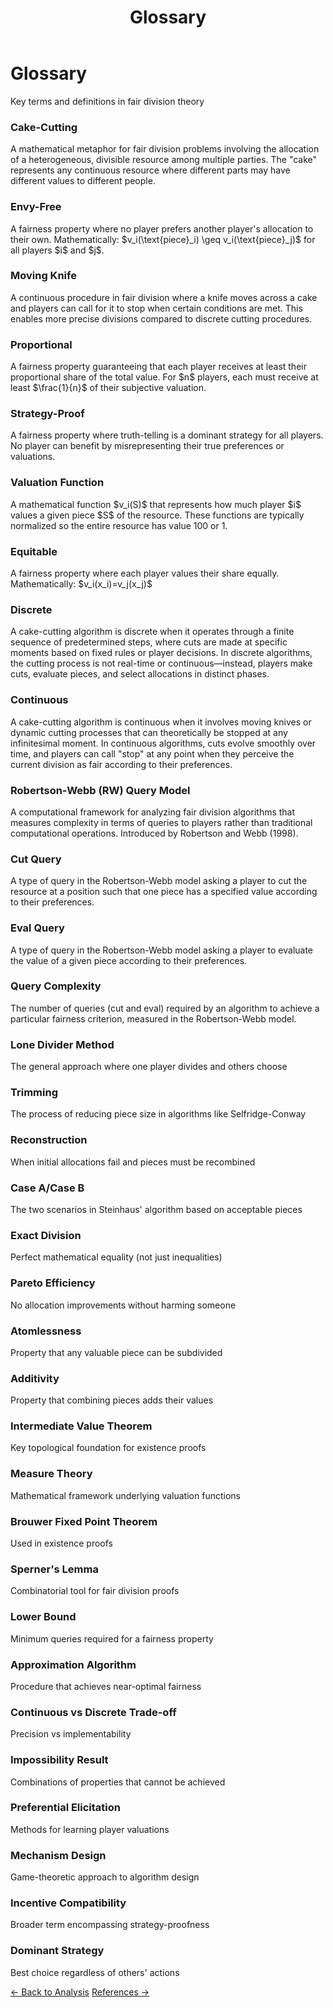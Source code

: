 ﻿---
layout: default
title: Glossary
permalink: /glossary/
---

<div class="page-header">
  <h1 class="page-title">Glossary</h1>
  <p class="page-description">Key terms and definitions in fair division theory</p>
</div>

<div class="terms-grid" id="glossary-grid">

  <div class="term-card">
    <h3 class="term-name">Cake-Cutting</h3>
    <p class="term-definition">
      A mathematical metaphor for fair division problems involving the allocation of a heterogeneous, divisible resource among multiple parties. The "cake" represents any continuous resource where different parts may have different values to different people.
    </p>
  </div>

  <div class="term-card">
    <h3 class="term-name">Envy-Free</h3>
    <p class="term-definition">
      A fairness property where no player prefers another player's allocation to their own. Mathematically: $v_i(\text{piece}_i) \geq v_i(\text{piece}_j)$ for all players $i$ and $j$.
    </p>
  </div>

  <div class="term-card">
    <h3 class="term-name">Moving Knife</h3>
    <p class="term-definition">
      A continuous procedure in fair division where a knife moves across a cake and players can call for it to stop when certain conditions are met. This enables more precise divisions compared to discrete cutting procedures.
    </p>
  </div>

  <div class="term-card">
    <h3 class="term-name">Proportional</h3>
    <p class="term-definition">
      A fairness property guaranteeing that each player receives at least their proportional share of the total value. For $n$ players, each must receive at least $\frac{1}{n}$ of their subjective valuation.
    </p>
  </div>

  <div class="term-card">
    <h3 class="term-name">Strategy-Proof</h3>
    <p class="term-definition">
      A fairness property where truth-telling is a dominant strategy for all players. No player can benefit by misrepresenting their true preferences or valuations.
    </p>
  </div>

  <div class="term-card">
    <h3 class="term-name">Valuation Function</h3>
    <p class="term-definition">
      A mathematical function $v_i(S)$ that represents how much player $i$ values a given piece $S$ of the resource. These functions are typically normalized so the entire resource has value 100 or 1.
    </p>
  </div>

  <div class="term-card">
    <h3 class="term-name">Equitable</h3>
    <p class="term-definition">
      A fairness property where each player values their share equally. Mathematically: $v_i(x_i)=v_j(x_j)$
    </p>
  </div>

  <div class="term-card">
    <h3 class="term-name">Discrete</h3>
    <p class="term-definition">
      A cake-cutting algorithm is discrete when it operates through a finite sequence of predetermined steps, where cuts are made at specific moments based on fixed rules or player decisions. In discrete algorithms, the cutting process is not real-time or continuous—instead, players make cuts, evaluate pieces, and select allocations in distinct phases.
    </p>
  </div>

  <div class="term-card">
    <h3 class="term-name">Continuous</h3>
    <p class="term-definition">
      A cake-cutting algorithm is continuous when it involves moving knives or dynamic cutting processes that can theoretically be stopped at any infinitesimal moment. In continuous algorithms, cuts evolve smoothly over time, and players can call "stop" at any point when they perceive the current division as fair according to their preferences.
    </p>
  </div>

  <div class="term-card">
    <h3 class="term-name">Robertson-Webb (RW) Query Model</h3>
    <p class="term-definition">
      A computational framework for analyzing fair division algorithms that measures complexity in terms of queries to players rather than traditional computational operations. Introduced by Robertson and Webb (1998).
    </p>
  </div>

  <div class="term-card">
    <h3 class="term-name">Cut Query</h3>
    <p class="term-definition">
      A type of query in the Robertson-Webb model asking a player to cut the resource at a position such that one piece has a specified value according to their preferences.
    </p>
  </div>

  <div class="term-card">
    <h3 class="term-name">Eval Query</h3>
    <p class="term-definition">
      A type of query in the Robertson-Webb model asking a player to evaluate the value of a given piece according to their preferences.
    </p>
  </div>

  <div class="term-card">
    <h3 class="term-name">Query Complexity</h3>
    <p class="term-definition">
      The number of queries (cut and eval) required by an algorithm to achieve a particular fairness criterion, measured in the Robertson-Webb model.
    </p>
  </div>

  <div class="term-card">
    <h3 class="term-name">Lone Divider Method</h3>
    <p class="term-definition">
      The general approach where one player divides and others choose
    </p>
  </div>

  <div class="term-card">
    <h3 class="term-name">Trimming</h3>
    <p class="term-definition">
      The process of reducing piece size in algorithms like Selfridge-Conway
    </p>
  </div>

  <div class="term-card">
    <h3 class="term-name">Reconstruction</h3>
    <p class="term-definition">
      When initial allocations fail and pieces must be recombined
    </p>
  </div>

  <div class="term-card">
    <h3 class="term-name">Case A/Case B</h3>
    <p class="term-definition">
      The two scenarios in Steinhaus' algorithm based on acceptable pieces
    </p>
  </div>

  <div class="term-card">
    <h3 class="term-name">Exact Division</h3>
    <p class="term-definition">
      Perfect mathematical equality (not just inequalities)
    </p>
  </div>

  <div class="term-card">
    <h3 class="term-name">Pareto Efficiency</h3>
    <p class="term-definition">
      No allocation improvements without harming someone
    </p>
  </div>

  <div class="term-card">
    <h3 class="term-name">Atomlessness</h3>
    <p class="term-definition">
      Property that any valuable piece can be subdivided
    </p>
  </div>

  <div class="term-card">
    <h3 class="term-name">Additivity</h3>
    <p class="term-definition">
      Property that combining pieces adds their values
    </p>
  </div>

  <div class="term-card">
    <h3 class="term-name">Intermediate Value Theorem</h3>
    <p class="term-definition">
      Key topological foundation for existence proofs
    </p>
  </div>

  <div class="term-card">
    <h3 class="term-name">Measure Theory</h3>
    <p class="term-definition">
      Mathematical framework underlying valuation functions
    </p>
  </div>

  <div class="term-card">
    <h3 class="term-name">Brouwer Fixed Point Theorem</h3>
    <p class="term-definition">
      Used in existence proofs
    </p>
  </div>

  <div class="term-card">
    <h3 class="term-name">Sperner's Lemma</h3>
    <p class="term-definition">
      Combinatorial tool for fair division proofs
    </p>
  </div>

  <div class="term-card">
    <h3 class="term-name">Lower Bound</h3>
    <p class="term-definition">
      Minimum queries required for a fairness property
    </p>
  </div>

  <div class="term-card">
    <h3 class="term-name">Approximation Algorithm</h3>
    <p class="term-definition">
      Procedure that achieves near-optimal fairness
    </p>
  </div>

  <div class="term-card">
    <h3 class="term-name">Continuous vs Discrete Trade-off</h3>
    <p class="term-definition">
      Precision vs implementability
    </p>
  </div>

  <div class="term-card">
    <h3 class="term-name">Impossibility Result</h3>
    <p class="term-definition">
      Combinations of properties that cannot be achieved
    </p>
  </div>

  <div class="term-card">
    <h3 class="term-name">Preferential Elicitation</h3>
    <p class="term-definition">
      Methods for learning player valuations
    </p>
  </div>

  <div class="term-card">
    <h3 class="term-name">Mechanism Design</h3>
    <p class="term-definition">
      Game-theoretic approach to algorithm design
    </p>
  </div>

  <div class="term-card">
    <h3 class="term-name">Incentive Compatibility</h3>
    <p class="term-definition">
      Broader term encompassing strategy-proofness
    </p>
  </div>

  <div class="term-card">
    <h3 class="term-name">Dominant Strategy</h3>
    <p class="term-definition">
      Best choice regardless of others' actions
    </p>
  </div>

</div>

<footer class="algorithm-navigation">
  <a href="{{ '/analysis/' | relative_url }}" class="nav-button secondary">← Back to Analysis</a>
  <a href="{{ '/references/' | relative_url }}" class="nav-button primary">References →</a>
</footer>

<script src="glossarySort.js"></script>
